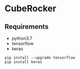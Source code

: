 # CubeRocker
## Requirements
- python3.7
- tensorflow
- keras
```
pip install --upgrade tensorflow
pip install keras
```

